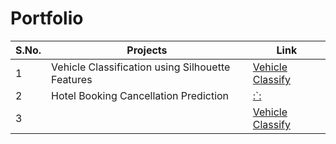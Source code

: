 # Portfolio
| S.No. | Projects | Link |
| --- | --- | --- |
| 1 | Vehicle Classification using Silhouette Features | [Vehicle Classify](https://github.com/gesivak21/Vehicle-Classification-using-Silhouette-Features) |
| 2 | Hotel Booking Cancellation Prediction | [:`:](https://github.com/gesivak21/Hotel-Booking-Cancellation-Prediction) |
| 3 |  | [Vehicle Classify](https://github.com/gesivak21/Vehicle-Classification-using-Silhouette-Features) |


